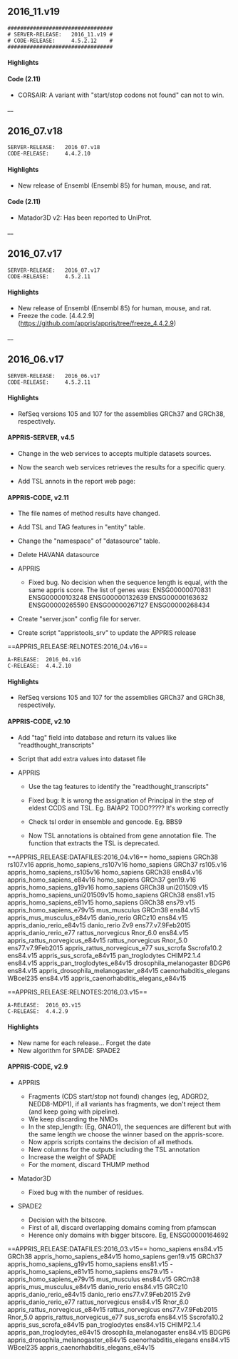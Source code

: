 ## 2016_11.v19
```
#################################
# SERVER-RELEASE:   2016_11.v19 #
# CODE-RELEASE:     4.5.2.12    #
#################################
```

#### Highlights
	
#### Code (2.11)
- CORSAIR:
A variant with "start/stop codons not found" can not to win.

__

## 2016_07.v18
```
SERVER-RELEASE:   2016_07.v18
CODE-RELEASE:     4.4.2.10
```

#### Highlights
- New release of Ensembl (Ensembl 85) for human, mouse, and rat.
	
#### Code (2.11)
- Matador3D v2: Has been reported to UniProt.
	
__

## 2016_07.v17
```
SERVER-RELEASE:   2016_07.v17
CODE-RELEASE:     4.5.2.11
```

#### Highlights
- New release of Ensembl (Ensembl 85) for human, mouse, and rat.
- Freeze the code. [4.4.2.9] (https://github.com/appris/appris/tree/freeze_4.4.2.9)

__

## 2016_06.v17
```
SERVER-RELEASE:   2016_06.v17
CODE-RELEASE:     4.5.2.11
```

#### Highlights
- RefSeq versions 105 and 107 for the assemblies GRCh37 and GRCh38, respectively. 
	
#### APPRIS-SERVER, v4.5
- Change in the web services to accepts multiple datasets sources.

- Now the search web services retrieves the results for a specific query.

- Add TSL annots in the report web page:

#### APPRIS-CODE, v2.11
- The file names of method results have changed.

- Add TSL and TAG features in "entity" table.

- Change the "namespace" of "datasource" table.

- Delete HAVANA datasource

- APPRIS
	- Fixed bug. No decision when the sequence length is equal, with the same appris score. The list of genes was:
		ENSG00000070831 ENSG00000103248 ENSG00000132639 ENSG00000163632 ENSG00000265590 ENSG00000267127 ENSG00000268434
		
- Create "server.json" config file for server.

- Create script "appristools_srv" to update the APPRIS release

==APPRIS_RELEASE:RELNOTES:2016_04.v16==
```
A-RELEASE: 	2016_04.v16
C-RELEASE: 	4.4.2.10
```

#### Highlights
- RefSeq versions 105 and 107 for the assemblies GRCh37 and GRCh38, respectively.
	
#### APPRIS-CODE, v2.10

- Add "tag" field into database and return its values like "readthought_transcripts"

- Script that add extra values into dataset file

- APPRIS
	- Use the tag features to identify the "readthought_transcripts"
	
	- Fixed bug: It is wrong the assignation of Principal in the step of eldest CCDS and TSL. Eg. BAIAP2 TODO????? It's working correctly
	
	- Check tsl order in ensemble and gencode. Eg. BBS9
	
	- Now TSL annotations is obtained from gene annotation file. The function that extracts the TSL is deprecated.
		
==APPRIS_RELEASE:DATAFILES:2016_04.v16==
homo_sapiens				GRCh38			rs107.v16				appris_homo_sapiens_rs107v16
homo_sapiens				GRCh37			rs105.v16				appris_homo_sapiens_rs105v16
homo_sapiens				GRCh38			ens84.v16				appris_homo_sapiens_e84v16
homo_sapiens				GRCh37			gen19.v16				appris_homo_sapiens_g19v16
homo_sapiens				GRCh38			uni201509.v15			appris_homo_sapiens_uni201509v15
homo_sapiens				GRCh38			ens81.v15				appris_homo_sapiens_e81v15
homo_sapiens				GRCh38			ens79.v15				appris_homo_sapiens_e79v15
mus_musculus				GRCm38			ens84.v15 				appris_mus_musculus_e84v15
danio_rerio					GRCz10			ens84.v15 				appris_danio_rerio_e84v15
danio_rerio					Zv9				ens77.v7.9Feb2015 		appris_danio_rerio_e77
rattus_norvegicus			Rnor_6.0		ens84.v15				appris_rattus_norvegicus_e84v15
rattus_norvegicus			Rnor_5.0		ens77.v7.9Feb2015		appris_rattus_norvegicus_e77
sus_scrofa					Sscrofa10.2		ens84.v15				appris_sus_scrofa_e84v15
pan_troglodytes				CHIMP2.1.4		ens84.v15				appris_pan_troglodytes_e84v15
drosophila_melanogaster		BDGP6			ens84.v15				appris_drosophila_melanogaster_e84v15
caenorhabditis_elegans		WBcel235		ens84.v15				appris_caenorhabditis_elegans_e84v15

==APPRIS_RELEASE:RELNOTES:2016_03.v15==
```
A-RELEASE: 	2016_03.v15
C-RELEASE: 	4.4.2.9
```

#### Highlights
- New name for each release... Forget the date
- New algorithm for SPADE: SPADE2
	
#### APPRIS-CODE, v2.9

- APPRIS
	- Fragments (CDS start/stop not found) changes (eg, ADGRD2, NEDD8-MDP1),
		if all variants has fragments, we don't reject them (and keep going with pipeline).
	- We keep discarding the NMDs
	- In the step_length: (Eg, GNAO1),
		the sequences are different but with the same length we choose the winner based on the appris-score.
	- Now appris scripts contains the decision of all methods.
	- New columns for the outputs including the TSL annotation
	- Increase the weight of SPADE
	- For the moment, discard THUMP method

- Matador3D
	- Fixed bug with the number of residues. 

- SPADE2
	- Decision with the bitscore.
	- First of all, discard overlapping domains coming from pfamscan
	- Herence only domains with bigger bitscore. Eg, ENSG00000164692
		
==APPRIS_RELEASE:DATAFILES:2016_03.v15==
homo_sapiens				ens84.v15	GRCh38		appris_homo_sapiens_e84v15
homo_sapiens				gen19.v15	GRCh37		appris_homo_sapiens_g19v15
homo_sapiens				ens81.v15	-		appris_homo_sapiens_e81v15
homo_sapiens				ens79.v15	-		appris_homo_sapiens_e79v15
mus_musculus				ens84.v15 	GRCm38		appris_mus_musculus_e84v15
danio_rerio					ens84.v15 	GRCz10		appris_danio_rerio_e84v15
danio_rerio					ens77.v7.9Feb2015 	Zv9			appris_danio_rerio_e77
rattus_norvegicus			ens84.v15	Rnor_6.0	appris_rattus_norvegicus_e84v15
rattus_norvegicus			ens77.v7.9Feb2015	Rnor_5.0	appris_rattus_norvegicus_e77
sus_scrofa				ens84.v15	Sscrofa10.2	appris_sus_scrofa_e84v15
pan_troglodytes				ens84.v15	CHIMP2.1.4	appris_pan_troglodytes_e84v15
drosophila_melanogaster			ens84.v15	BDGP6		appris_drosophila_melanogaster_e84v15
caenorhabditis_elegans			ens84.v15	WBcel235	appris_caenorhabditis_elegans_e84v15
